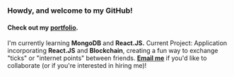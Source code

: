 ### Howdy, and welcome to my GitHub! 

#### Check out my [portfolio](http://trost.dev).

I'm currently learning **MongoDB** and **React.JS.**
Current Project: Application incorporating **React.JS** and **Blockchain**, creating a fun way to exchange "ticks" or "internet points" between friends.
[**Email me**](mailto:conrad@trost.dev?subject=[GitHub]) if you'd like to collaborate (or if you're interested in hiring me)!

<!--
**retro1967/retro1967** is a ✨ _special_ ✨ repository because its `README.md` (this file) appears on your GitHub profile.

Here are some ideas to get you started:

- 🔭 I’m currently working on ...
- 🌱 I’m currently learning ...
- 👯 I’m looking to collaborate on ...
- 🤔 I’m looking for help with ...
- 💬 Ask me about ...
- 📫 How to reach me: ...
- 😄 Pronouns: ...
- ⚡ Fun fact: ...
-->
